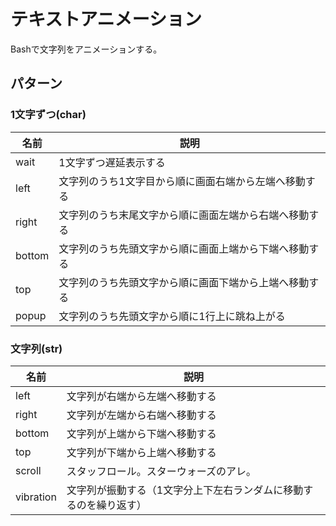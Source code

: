 ﻿# テキストアニメーション

Bashで文字列をアニメーションする。

## パターン

### 1文字ずつ(char)

名前|説明
----|----
wait|1文字ずつ遅延表示する
left|文字列のうち1文字目から順に画面右端から左端へ移動する
right|文字列のうち末尾文字から順に画面左端から右端へ移動する
bottom|文字列のうち先頭文字から順に画面上端から下端へ移動する
top|文字列のうち先頭文字から順に画面下端から上端へ移動する
popup|文字列のうち先頭文字から順に1行上に跳ね上がる

### 文字列(str)

名前|説明
----|----
left|文字列が右端から左端へ移動する
right|文字列が左端から右端へ移動する
bottom|文字列が上端から下端へ移動する
top|文字列が下端から上端へ移動する
scroll|スタッフロール。スターウォーズのアレ。
vibration|文字列が振動する（1文字分上下左右ランダムに移動するのを繰り返す）

